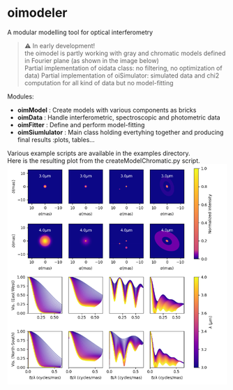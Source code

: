 # oimodeler

A modular modelling tool for optical interferometry


>:warning: In early development!  
> the oimodel is partly working with gray and chromatic models defined in Fourier plane (as shown in the image below)  
> Partial implementation of oidata class: no filtering, no optimization of data)
> Partial implementation of oiSimulator: simulated data and chi2 computation for all kind of data but no model-fitting


Modules:
* **oimModel** : Create models with various components as bricks 
* **oimData** :  Handle interferometric, spectroscopic and photometric data
* **oimFitter** : Define and perform model-fitting   
* **oimSiumlulator** : Main class holding evertyhing together and producing final results :plots, tables...

Various example scripts are available in the examples directory.  
Here is the resulting plot from the createModelChromatic.py script.
![boo](./images/createModelChromatic.png)

